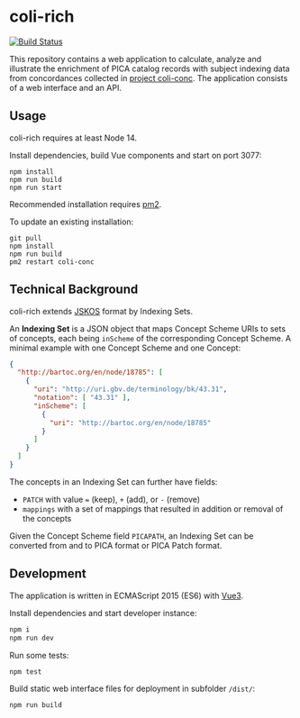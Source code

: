 # coli-rich

[![Build Status](https://travis-ci.org/gbv/coli-rich.svg?branch=master)](https://travis-ci.org/gbv/coli-rich)

This repository contains a web application to calculate, analyze and illustrate the enrichment of PICA catalog records with subject indexing data from concordances collected in [project coli-conc](https://coli-conc.gbv.de/). The application consists of a web interface and an API.

## Usage

coli-rich requires at least Node 14.

Install dependencies, build Vue components and start on port 3077:

~~~
npm install
npm run build
npm run start
~~~

Recommended installation requires [pm2](https://www.npmjs.com/package/pm2).

To update an existing installation:

~~~
git pull
npm install
npm run build
pm2 restart coli-conc
~~~

## Technical Background

coli-rich extends [JSKOS](https://gbv.github.io/jskos/) format by Indexing Sets.

An **Indexing Set** is a JSON object that maps Concept Scheme URIs to sets of concepts, each being `inScheme` of the corresponding Concept Scheme. A minimal example with one Concept Scheme and one Concept:

~~~json
{
  "http://bartoc.org/en/node/18785": [
    {
      "uri": "http://uri.gbv.de/terminology/bk/43.31",
      "notation": [ "43.31" ],
      "inScheme": [
        {
          "uri": "http://bartoc.org/en/node/18785"
        }
      ]
    }
  ]
}
~~~

The concepts in an Indexing Set can further have fields:

* `PATCH` with value `=` (keep), `+` (add), or `-` (remove)
* `mappings` with a set of mappings that resulted in addition or removal of the concepts

Given the Concept Scheme field `PICAPATH`, an Indexing Set can be converted from and to PICA format or PICA Patch format.

## Development

The application is written in ECMAScript 2015 (ES6) with [Vue3](https://v3.vuejs.org/).

Install dependencies and start developer instance:

~~~sh
npm i
npm run dev
~~~

Run some tests:

~~~sh
npm test
~~~

Build static web interface files for deployment in subfolder `/dist/`:

~~~sh
npm run build
~~~
